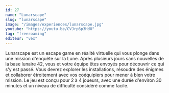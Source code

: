 ```yaml
---
id: 27
name: "Lunarscape"
slug: "lunarscape"
image: "/images/experiences/lunarscape.jpg"
youtube: "https://youtu.be/CVJrp6p3HdU"
tag: "freeroaming"
editeur: "vex"
---
```


Lunarscape est un escape game en réalité virtuelle qui vous plonge dans une mission d'enquête sur la Lune. Après plusieurs jours sans nouvelles de la base lunaire 42, vous et votre équipe êtes envoyés pour découvrir ce qui s'y est passé. Vous devrez explorer les installations, résoudre des énigmes et collaborer étroitement avec vos coéquipiers pour mener à bien votre mission. Le jeu est conçu pour 2 à 4 joueurs, avec une durée d'environ 30 minutes et un niveau de difficulté considéré comme facile.

